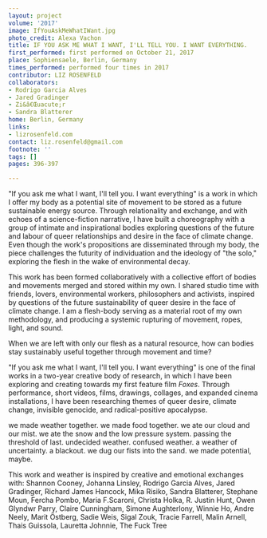 ```yaml
---
layout: project
volume: '2017'
image: IfYouAskMeWhatIWant.jpg
photo_credit: Alexa Vachon
title: IF YOU ASK ME WHAT I WANT, I'LL TELL YOU. I WANT EVERYTHING.
first_performed: first performed on October 21, 2017
place: Sophiensaele, Berlin, Germany
times_performed: performed four times in 2017
contributor: LIZ ROSENFELD
collaborators:
- Rodrigo Garcia Alves
- Jared Gradinger
- Zi&â€Œuacute;r
- Sandra Blatterer
home: Berlin, Germany
links:
- lizrosenfeld.com
contact: liz.rosenfeld@gmail.com
footnote: ''
tags: []
pages: 396-397

---
```


"If you ask me what I want, I'll tell you. I want everything" is a work in which I offer my body as a potential site of movement to be stored as a future sustainable energy source. Through relationality and exchange, and with echoes of a science-fiction narrative, I have built a choreography with a group of intimate and inspirational bodies exploring questions of the future and labour of queer relationships and desire in the face of climate change. Even though the work's propositions are disseminated through my body, the piece challenges the futurity of individuation and the ideology of "the solo," exploring the flesh in the wake of environmental decay.

This work has been formed collaboratively with a collective effort of bodies and movements merged and stored within my own. I shared studio time with friends, lovers, environmental workers, philosophers and activists, inspired by questions of the future sustainability of queer desire in the face of climate change. I am a flesh-body serving as a material root of my own methodology, and producing a systemic rupturing of movement, ropes, light, and sound.

When we are left with only our flesh as a natural resource, how can bodies stay sustainably useful together through movement and time?

"If you ask me what I want, I'll tell you. I want everything" is one of the final works in a two-year creative body of research, in which I have been exploring and creating towards my first feature film _Foxes_. Through performance, short videos, films, drawings, collages, and expanded cinema installations, I have been researching themes of queer desire, climate change, invisible genocide, and radical-positive apocalypse.

we made weather together. we made food together. we ate our cloud and our mist. we ate the snow and the low pressure system. passing the threshold of last. undecided weather. confused weather. a weather of uncertainty. a blackout. we dug our fists into the sand. we made potential, maybe.

This work and weather is inspired by creative and emotional exchanges with: Shannon Cooney, Johanna Linsley, Rodrigo Garcia Alves, Jared Gradinger, Richard James Hancock, Mika Risiko, Sandra Blatterer, Stephane Moun, Fercha Pombo, Maria F.Scaroni, Christa Holka, R. Justin Hunt, Owen Glyndwr Parry, Claire Cunningham, Simone Aughterlony, Winnie Ho, Andre Neely, Marit Östberg, Sadie Weis, Sigal Zouk, Tracie Farrell, Malin Arnell, Thais Guissola, Lauretta Johnnie, The Fuck Tree
